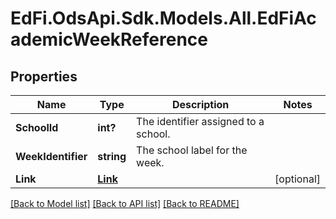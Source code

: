 # EdFi.OdsApi.Sdk.Models.All.EdFiAcademicWeekReference
## Properties

Name | Type | Description | Notes
------------ | ------------- | ------------- | -------------
**SchoolId** | **int?** | The identifier assigned to a school. | 
**WeekIdentifier** | **string** | The school label for the week. | 
**Link** | [**Link**](Link.md) |  | [optional] 

[[Back to Model list]](../README.md#documentation-for-models) [[Back to API list]](../README.md#documentation-for-api-endpoints) [[Back to README]](../README.md)

